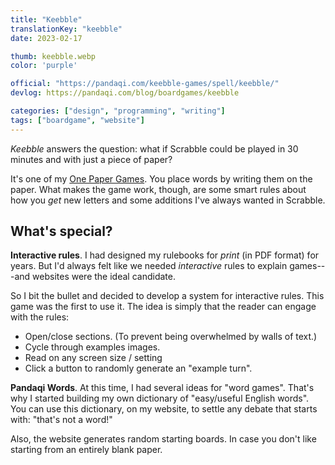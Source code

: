 ```yaml
---
title: "Keebble"
translationKey: "keebble"
date: 2023-02-17

thumb: keebble.webp
color: 'purple'

official: "https://pandaqi.com/keebble-games/spell/keebble/"
devlog: https://pandaqi.com/blog/boardgames/keebble

categories: ["design", "programming", "writing"]
tags: ["boardgame", "website"]
---
```


_Keebble_ answers the question: what if Scrabble could be played in 30 minutes and with just a piece of paper?

It's one of my [One Paper Games](/en/design/boardgame/one-paper-games). You place words by writing them on the paper. What makes the game work, though, are some smart rules about how you _get_ new letters and some additions I've always wanted in Scrabble.

## What's special?

**Interactive rules**. I had designed my rulebooks for _print_ (in PDF format) for years. But I'd always felt like we needed _interactive_ rules to explain games---and websites were the ideal candidate.

So I bit the bullet and decided to develop a system for interactive rules. This game was the first to use it. The idea is simply that the reader can engage with the rules:

* Open/close sections. (To prevent being overwhelmed by walls of text.)
* Cycle through examples images.
* Read on any screen size / setting
* Click a button to randomly generate an "example turn".

**Pandaqi Words**. At this time, I had several ideas for "word games". That's why I started building my own dictionary of "easy/useful English words". You can use this dictionary, on my website, to settle any debate that starts with: "that's not a word!"

Also, the website generates random starting boards. In case you don't like starting from an entirely blank paper.